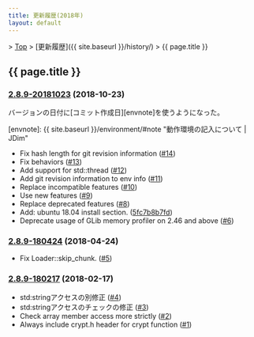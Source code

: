 ```yaml
---
title: 更新履歴(2018年)
layout: default
---
```

<!-- SPDX-License-Identifier: FSFAP OR GPL-2.0-or-later -->

&gt; [Top](../) &gt; [更新履歴]({{ site.baseurl }}/history/) &gt; {{ page.title }}

## {{ page.title }}


<a name="2.8.9-20181023"></a>
### [2.8.9-20181023](https://github.com/JDimproved/JDim/compare/c1c9d64a85...bb608f24b1) (2018-10-23)

バージョンの日付に[コミット作成日][envnote]を使うようになった。

[envnote]: {{ site.baseurl }}/environment/#note "動作環境の記入について &#x7c; JDim"

- Fix hash length for git revision information
  ([#14](https://github.com/JDimproved/JDim/pull/14))
- Fix behaviors
  ([#13](https://github.com/JDimproved/JDim/pull/13))
- Add support for std::thread
  ([#12](https://github.com/JDimproved/JDim/pull/12))
- Add git revision information to env info
  ([#11](https://github.com/JDimproved/JDim/pull/11))
- Replace incompatible features
  ([#10](https://github.com/JDimproved/JDim/pull/10))
- Use new features
  ([#9](https://github.com/JDimproved/JDim/pull/9))
- Replace deprecated features
  ([#8](https://github.com/JDimproved/JDim/pull/8))
- Add: ubuntu 18.04 install section.
  ([5fc7b8b7fd](https://github.com/JDimproved/JDim/commit/5fc7b8b7fd840659900e443872b1c50149638f39))
- Deprecate usage of GLib memory profiler on 2.46 and above
  ([#6](https://github.com/JDimproved/JDim/pull/6))


<a name="2.8.9-180424"></a>
### [2.8.9-180424](https://github.com/JDimproved/JDim/compare/9e692ad2ba...c1c9d64a85) (2018-04-24)
- Fix Loader::skip_chunk.
  ([#5](https://github.com/JDimproved/JDim/pull/5))


<a name="2.8.9-180217"></a>
### [2.8.9-180217](https://github.com/JDimproved/JDim/compare/be3d051dc5...9e692ad2ba) (2018-02-17)
- std:stringアクセスの別修正
  ([#4](https://github.com/JDimproved/JDim/pull/4))
- std:stringアクセスのチェックの修正
  ([#3](https://github.com/JDimproved/JDim/pull/3))
- Check array member access more strictly
  ([#2](https://github.com/JDimproved/JDim/pull/2))
- Always include crypt.h header for crypt function
  ([#1](https://github.com/JDimproved/JDim/pull/1))

